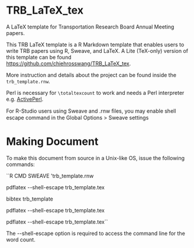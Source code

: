 # TRB_LaTeX_tex

A LaTeX template for Transportation Research Board Annual Meeting papers.

This TRB LaTeX template is a R Markdown template that enables users to write 
TRB papers using R, Sweave, and LaTeX.  A Lite (TeX-only) version of this template 
can be found https://github.com/chiehrosswang/TRB_LaTeX_tex.

More instruction and details about the project can be found inside the
``trb_template.rnw``. 

Perl is necessary for ``\totaltexcount`` to work and needs a Perl interpreter e.g. [ActivePerl](http://www.activestate.com/activeperl/downloads).

For R-Studio users using Sweave and .rnw ﬁles, you may enable shell escape command in 
the Global Options > Sweave settings

# Making Document
To make this document from source in a Unix-like OS, issue the following commands:

``R CMD SWEAVE 'trb_template.rnw

pdflatex --shell-escape trb_template.tex

bibtex trb_template

pdflatex --shell-escape trb_template.tex

pdflatex --shell-escape trb_template.tex``

The --shell-escape option is required to access the command line for the word count.
